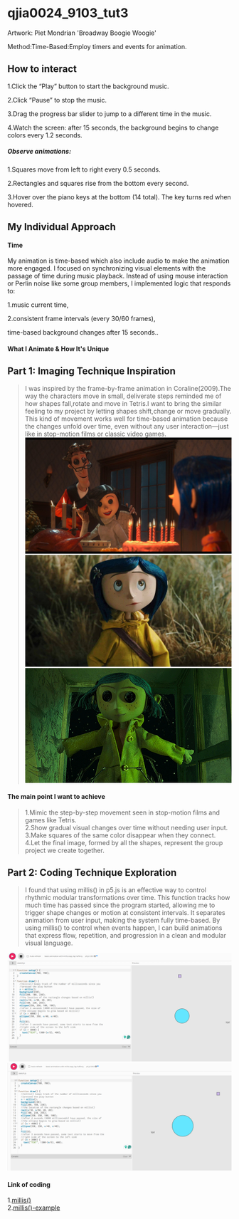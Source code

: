 # qjia0024_9103_tut3
Artwork: Piet Mondrian 'Broadway Boogie Woogie'

Method:Time-Based:Employ timers and events for animation.

## How to interact
1.Click the “Play” button to start the background music.

2.Click “Pause” to stop the music.

3.Drag the progress bar slider to jump to a different time in the music.

4.Watch the screen: after 15 seconds, the background begins to change colors every 1.2 seconds.

##### Observe animations:

1.Squares move from left to right every 0.5 seconds.

2.Rectangles and squares rise from the bottom every second.

3.Hover over the piano keys at the bottom (14 total). The key turns red when hovered.

## My Individual Approach
#### Time
My animation is time-based which also include audio to make the animation more engaged. I focused on synchronizing visual elements with the passage of time during music playback. Instead of using mouse interaction or Perlin noise like some group members, I implemented logic that responds to:

1.music current time,

2.consistent frame intervals (every 30/60 frames),

   time-based background changes after 15 seconds..
#### What I Animate & How It's Unique


## Part 1: Imaging Technique Inspiration
>I was inspired by the frame-by-frame animation in Coraline(2009).The way the characters move in small, deliverate steps reminded me of how shapes fall,rotate and move in Tetris.I want to bring the similar feeling to my project by letting shapes shift,change or move gradually. This kind of movement works well for time-based animation because the changes unfold over time, even without any user interaction—just like in stop-motion films or classic video games.
![Image of tetirs-1](assets/Birthday.jpg)
![Image of tetirs-2](assets/coraline.jpg)
![Image of tetirs-3](assets/caroline-doll.gif)

#### The main point I want to achieve
>1.Mimic the step-by-step movement seen in stop-motion films and games like Tetris.<br>
2.Show gradual visual changes over time without needing user input.<br>
3.Make squares of the same color disappear when they connect.<br>
4.Let the final image, formed by all the shapes, represent the group project we create together.





## Part 2: Coding Technique Exploration
>I found that using millis() in p5.js is an effective way to control rhythmic modular transformations over time. This function tracks how much time has passed since the program started, allowing me to trigger shape changes or motion at consistent intervals. It separates animation from user input, making the system fully time-based. By using millis() to control when events happen, I can build animations that express flow, repetition, and progression in a clean and modular visual language.

![Image of millis()-1](assets/millis()-1.png)
![Image of millis()-2](assets/millis()-2.png)

#### Link of coding
1.[millis()](https://p5js.org/reference/p5/millis/)<br>
2.[millis()-example](https://editor.p5js.org/hafferty/sketches/rQ4zjo1sW)<br>


